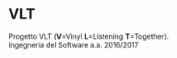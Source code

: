 # VLT

Progetto VLT (<b>V</b>=Vinyl <b>L</b>=Listening <b>T</b>=Together).<br>
Ingegneria del Software a.a. 2016/2017
